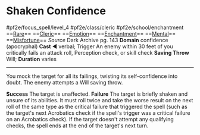 # Shaken Confidence
#pf2e/focus_spell/level_4 #pf2e/class/cleric #pf2e/school/enchantment 
==[Rare](rules/traits/rare.md)== ==[Cleric](rules/traits/cleric.md)== ==[Emotion](rules/traits/emotion.md)== ==[Enchantment](rules/traits/enchantment.md)== ==[Mental](rules/traits/mental.md)== ==[Misfortune](rules/traits/misfortune.md)==
*Source* Dark Archive pg. 143
**Domain** confidence (apocryphal)
**Cast** ◄ verbal; Trigger An enemy within 30 feet of you critically fails an attack roll, Perception check, or skill check
**Saving Throw** Will; **Duration** varies

---
You mock the target for all its failings, twisting its self-confidence into doubt. The enemy attempts a Will saving throw.

**Success** The target is unaffected.
**Failure** The target is briefly shaken and unsure of its abilities. It must roll twice and take the worse result on the next roll of the same type as the critical failure that triggered the spell (such as the target's next Acrobatics check if the spell's trigger was a critical failure on an Acrobatics check). If the target doesn't attempt any qualifying checks, the spell ends at the end of the target's next turn.
